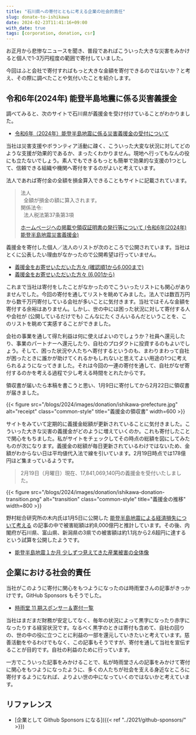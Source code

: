 ```yaml
---
title: "石川県への寄付とともに考える企業の社会的責任"
slug: donate-to-ishikawa
date: 2024-02-23T11:41:16+09:00
with_date: true
tags: [corporation, donation, csr]
---
```


お正月から悲惨なニュースを聞き、普段であればこういった大きな災害をみかけると個人で1-3万円程度の範囲で寄付していました。

今回はふと会社で寄付すればもっと大きな金額を寄付できるのではないか？と考え、その際に調べたことや気付いたことを紹介します。

## 令和6年(2024年) 能登半島地震に係る災害義援金

調べてみると、次のサイトで石川県が義援金を受け付けていることがわかりました。

* [令和6年（2024年）能登半島地震に係る災害義援金の受付について](https://www.pref.ishikawa.lg.jp/suitou/gienkinr0601.html)

当社は災害支援やボランティア活動に疎く、こういった大変な状況に対してどのような支援が効果的であるか、まったくわかりません。現地へ行ってもなんの役にも立たないでしょう。素人でもできるもっとも簡単で効果的な支援の1つとして、信頼できる組織や機関へ寄付をするのがよいと考えています。

法人であれば寄付金の全額を損金算入できることもサイトに記載されています。

> 法人<br />
> &nbsp;&nbsp;全額が損金の額に算入されます。<br />
> 関係法令: <br />
> &nbsp;&nbsp;法人税法第37条第3項
> 
> [ホームページへの掲載や領収証明書の発行等について (令和6年(2024年)能登半島地震災害義援金)](https://www.pref.ishikawa.lg.jp/suitou/gienkinr0601_renraku.html)

義援金を寄付した個人／法人のリストが次のところで公開されています。当社はとくに公表したい理由がなかったので公開希望は行っていません。

* [義援金をお寄せいただいた方々 (確認順1から6,000まで)](https://www.pref.ishikawa.lg.jp/suitou/documents/20240222gienkouhyou1.pdf)
* [義援金をお寄せいただいた方々 (6,001から)](https://www.pref.ishikawa.lg.jp/suitou/documents/20240222gienkouhyou2.pdf)

これまで当社は寄付をしたことがなかったのでこういったリストにも関心がありませんでした。今回の寄付を通してリストを眺めてみました。法人では数百万円から数千万円寄付している会社が多いことに気付きます。当社ではそんな金額を寄付する余裕はありません。しかし、世の中には困った状況に対して寄付する人や会社が (公開しているだけでも) こんなにたくさんいるんだということを、このリストを眺めて実感することができました。

会社の事業を通して得た利益は何に使えばよいのでしょうか？社員へ還元したり、事業のパートナーへ還元したり、自社のプロダクトに投資するのもよいでしょう。そして、困った状況や人たちへ寄付するというのも、まわりまわって自社が困ったときに誰かが助けてくれるかもしれないと思えてよい用途の1つに考えられるようになってきました。それは今回の一連の寄付を通して、自社がなぜ寄付するのかを考える過程で少し考える時間をとれたからです。

領収書が届いたら本稿を書こうと思い、1月9日に寄付してから2月22日に領収書が届きました。

{{< figure src="/blogs/2024/images/donation/ishikawa-prefecture.jpg"
    alt="receipt"
    class="common-style"
    title="義援金の領収書"
    width=600  >}}

サイトをみていて定期的に義援金総額が更新されていることに気付きました。こういった大きな災害の義援金がどのように増えていくのか。これも寄付したことで関心をもちました。私がサイトをチェックしてその時点の総額を図にしてみたものが次になります。義援金の総額が毎日更新されているわけではないため、金額がわからない日は平均値代入法で線を引いています。2月19日時点では178億円ほど集まっているようです。

> 2月19日（月曜日）現在、17,841,069,140円の義援金を受付いたしました。

{{< figure src="/blogs/2024/images/donation/ishikawa-donation-transition.png"
    alt="transition"
    class="common-style"
    title="義援金の推移"
    width=800  >}}

野村総合研究所の木内氏は1月5日に公開した [能登半島地震による経済損失について考える](https://www.nri.com/jp/knowledge/blog/lst/2024/fis/kiuchi/0105) の記事の中で被害総額は約8,000億円と推計しています。その後、内閣府が石川県、富山県、新潟県の3県での被害額は約1.1兆から2.6超円に達するという試算を公開したようです。

* [能登半島地震１か月 少しずつ見えてきた産業被害の全体像](https://www.nhk.or.jp/kaisetsu-blog/100/491396.html)

## 企業における社会的責任

当社がこのように寄付に関心をもつようになったのは時雨堂さんの記事がきっかけです。GitHub Sponsors もそうでした。

* [時雨堂 11 期スポンサー＆寄付一覧](https://medium.com/shiguredo/%E6%99%82%E9%9B%A8%E5%A0%82-11-%E6%9C%9F%E3%82%B9%E3%83%9D%E3%83%B3%E3%82%B5%E3%83%BC-%E5%AF%84%E4%BB%98%E4%B8%80%E8%A6%A7-aa3bc089a73e)

当社はまだまだ財務が安定してなく、毎年の状況によって黒字になったり赤字になったりする経営状況です。なるべく黒字のときは寄付も含めて、自社の回りの、世の中の役に立つことに利益の一部を還元していきたいと考えています。慈善活動をやるわけでもなく、この記事もそうですが、寄付を通して当社を宣伝することが目的です。自社の利益のために行っています。

一方でこういった記事をみかけることで、私が時雨堂さんの記事をみかけて寄付に関心をもつようになったように、多くの人たちが社会を支える身近なところに寄付するようになれば、よりよい世の中になっていくのではないかと考えています。

## リファレンス

* [企業として Github Sponsors になる]({{< ref "../2021/github-sponsors/" >}})
